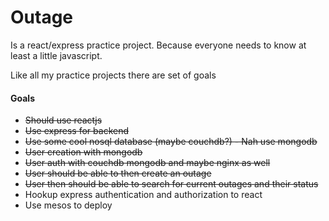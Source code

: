 # Outage
Is a react/express practice project. Because everyone needs to know at least a little javascript.

Like all my practice projects there are set of goals
#### Goals
* ~~Should use reactjs~~
* ~~Use express for backend~~
* ~~Use some cool nosql database (maybe couchdb?) - Nah use mongodb~~
* ~~User creation with mongodb~~
* ~~User auth with ~~couchdb~~ mongodb and maybe nginx as well~~
* ~~User should be able to then create an outage~~
* ~~User then should be able to search for current outages and their status~~
* Hookup express authentication and authorization to react
* Use mesos to deploy
